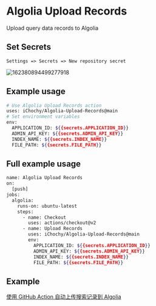 # Algolia Upload Records
Upload query data records to Algolia

## Set Secrets
`Settings => Secrets => New repository secret`

![162380894499277918](https://images.ichochy.com/162380894499277918.png)



## Example usage
```bash
# Use Algolia Upload Records action
uses: iChochy/Algolia-Upload-Records@main
# Set environment variables
env:
  APPLICATION_ID: ${{secrets.APPLICATION_ID}}
  ADMIN_API_KEY: ${{secrets.ADMIN_API_KEY}}
  INDEX_NAME: ${{secrets.INDEX_NAME}}
  FILE_PATH: ${{secrets.FILE_PATH}}
```
  
## Full example usage
```bash
name: Algolia Upload Records
on:
  [push]
jobs:
  algolia:
    runs-on: ubuntu-latest
    steps:
      - name: Checkout
        uses: actions/checkout@v2
      - name: Upload Records
        uses: iChochy/Algolia-Upload-Records@main
        env:
          APPLICATION_ID: ${{secrets.APPLICATION_ID}}
          ADMIN_API_KEY: ${{secrets.ADMIN_API_KEY}}
          INDEX_NAME: ${{secrets.INDEX_NAME}}
          FILE_PATH: ${{secrets.FILE_PATH}}
```

## Example
[使用 GitHub Action 自动上传搜索记录到 Algolia](https://ichochy.com/posts/202106012.html)
